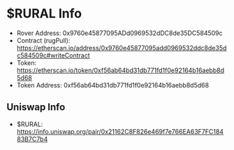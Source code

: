 # $RURAL Info

- Rover Address: 0x9760e45877095ADd0969532dDC8de35DC584509c
- Contract (rugPull): https://etherscan.io/address/0x9760e45877095add0969532ddc8de35dc584509c#writeContract
- Token: https://etherscan.io/token/0xf56ab64bd31db771fd1f0e92164b16aebb8d5d68
- Token Address: 0xf56ab64bd31db771fd1f0e92164b16aebb8d5d68

## Uniswap Info

- $RURAL: https://info.uniswap.org/pair/0x21162C8F826e469f7e766EA63F7FC18483B7C7b4
